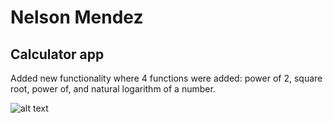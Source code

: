 # Nelson Mendez


## Calculator app
Added new functionality where 4 functions were added: power of 2, square root, power of, and natural logarithm of a number.

<img src="https://media.giphy.com/media/xFO7E1CaBpRfvhG8ne/giphy.gif" alt="alt text">
